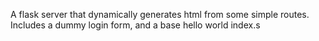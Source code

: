 A flask server that dynamically generates html from some simple routes.
Includes a dummy login form, and a base hello world index.s
